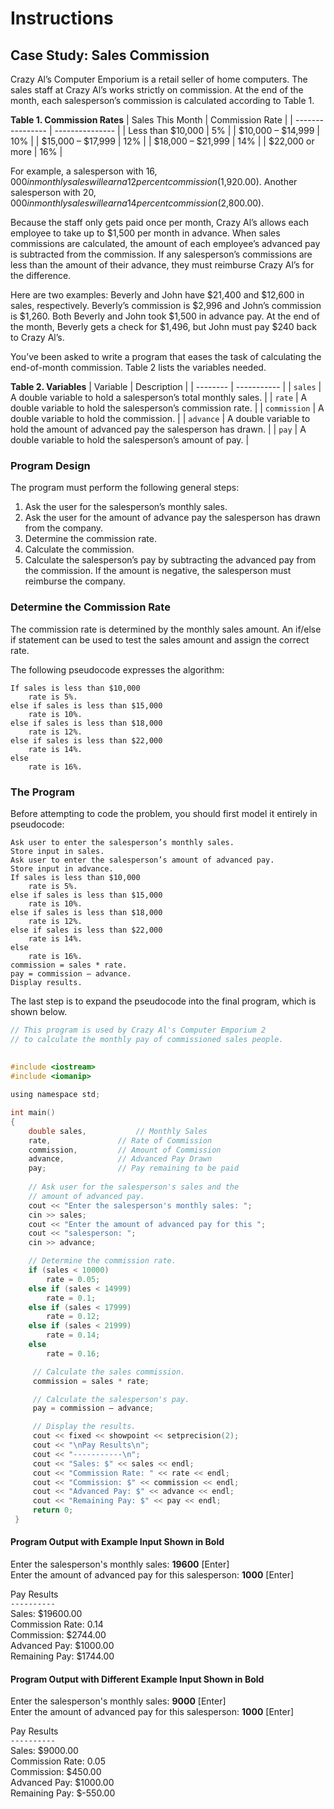 # Instructions  

## Case Study: Sales Commission

Crazy Al’s Computer Emporium is a retail seller of home computers. The sales staff at Crazy Al’s works strictly on commission. At the end of the month, each salesperson’s commission is calculated according to Table 1. 

__Table 1. Commission Rates__
| Sales This Month | Commission Rate |
| ---------------- | --------------- |
| Less than $10,000 | 5% |
| $10,000 – $14,999 | 10% |
| $15,000 – $17,999 | 12% |
| $18,000 – $21,999 | 14% |
| $22,000 or more | 16% | 

For example, a salesperson with $16,000 in monthly sales will earn a 12 percent commission ($1,920.00). Another salesperson with $20,000 in monthly sales will earn a 14 percent commission ($2,800.00). 

Because the staff only gets paid once per month, Crazy Al’s allows each employee to take up to $1,500 per month in advance. When sales commissions are calculated, the amount of each employee’s advanced pay is subtracted from the commission. If any salesperson’s commissions are less than the amount of their advance, they must reimburse Crazy Al’s for the difference. 

Here are two examples: Beverly and John have $21,400 and $12,600 in sales, respectively. Beverly’s commission is $2,996 and John’s commission is $1,260. Both Beverly and John took $1,500 in advance pay. At the end of the month, Beverly gets a check for $1,496, but John must pay $240 back to Crazy Al’s. 

You’ve been asked to write a program that eases the task of calculating the end-of-month commission. Table 2 lists the variables needed.

__Table 2. Variables__
| Variable | Description |
| -------- | ----------- |
| `sales` | A double variable to hold a salesperson’s total monthly sales. |
| `rate` | A double variable to hold the salesperson’s commission rate. |
| `commission` | A double variable to hold the commission. |
| `advance` | A double variable to hold the amount of advanced pay the salesperson has drawn. |
| `pay` | A double variable to hold the salesperson’s amount of pay. |

### Program Design 

The program must perform the following general steps: 

1. Ask the user for the salesperson’s monthly sales. 
2. Ask the user for the amount of advance pay the salesperson has drawn from the company. 
3. Determine the commission rate. 
4. Calculate the commission. 
5. Calculate the salesperson’s pay by subtracting the advanced pay from the commission. If the amount is negative, the salesperson must reimburse the company.

### Determine the Commission Rate

The commission rate is determined by the monthly sales amount. An if/else if statement can be used to test the sales amount and assign the correct rate. 

The following pseudocode expresses the algorithm: 

	If sales is less than $10,000
		rate is 5%.
	else if sales is less than $15,000
		rate is 10%.
	else if sales is less than $18,000
		rate is 12%.
	else if sales is less than $22,000
		rate is 14%.
	else
		rate is 16%.

### The Program

Before attempting to code the problem, you should first model it entirely in pseudocode: 

	Ask user to enter the salesperson’s monthly sales. 
	Store input in sales. 
	Ask user to enter the salesperson’s amount of advanced pay. 
	Store input in advance. 
	If sales is less than $10,000 
		rate is 5%. 
	else if sales is less than $15,000 
		rate is 10%.
	else if sales is less than $18,000  
		rate is 12%. 
	else if sales is less than $22,000  
		rate is 14%. 
	else  
		rate is 16%. 
	commission = sales * rate. 
	pay = commission – advance. 
	Display results. 

The last step is to expand the pseudocode into the final program, which is shown below.

```C
// This program is used by Crazy Al's Computer Emporium 2  
// to calculate the monthly pay of commissioned sales people. 
 
 
#include <iostream> 
#include <iomanip> 

using namespace std;

int main()
{ 
 	double sales,       	// Monthly Sales
 	rate,        		// Rate of Commission
 	commission,  		// Amount of Commission
 	advance,     		// Advanced Pay Drawn
 	pay;         		// Pay remaining to be paid
 
	// Ask user for the salesperson's sales and the
	// amount of advanced pay.
	cout << "Enter the salesperson's monthly sales: ";
	cin >> sales;
	cout << "Enter the amount of advanced pay for this ";
	cout << "salesperson: ";
	cin >> advance;

	// Determine the commission rate.
	if (sales < 10000)
		rate = 0.05;
	else if (sales < 14999)
		rate = 0.1; 
	else if (sales < 17999)
		rate = 0.12;
	else if (sales < 21999)
		rate = 0.14;
	else
		rate = 0.16;

	 // Calculate the sales commission.
	 commission = sales * rate;

	 // Calculate the salesperson's pay.
	 pay = commission – advance;

	 // Display the results.
	 cout << fixed << showpoint << setprecision(2);
	 cout << "\nPay Results\n";
	 cout << "-----------\n";
	 cout << "Sales: $" << sales << endl;
	 cout << "Commission Rate: " << rate << endl;
	 cout << "Commission: $" << commission << endl;
	 cout << "Advanced Pay: $" << advance << endl;
	 cout << "Remaining Pay: $" << pay << endl;
	 return 0;
 }
 ```
 
 #### Program Output with Example Input Shown in Bold 
 
 Enter the salesperson's monthly sales: __19600__ [Enter]    
 Enter the amount of advanced pay for this salesperson: __1000__ [Enter]    
 
 Pay Results    
 `----------`   
 Sales: $19600.00     
 Commission Rate: 0.14     
 Commission: $2744.00     
 Advanced Pay: $1000.00     
 Remaining Pay: $1744.00     
 
 #### Program Output with Different Example Input Shown in Bold 
 
 Enter the salesperson's monthly sales: __9000__ [Enter]    
 Enter the amount of advanced pay for this salesperson: __1000__ [Enter]    
     
 Pay Results    
`----------`    
 Sales: $9000.00     
 Commission Rate: 0.05     
 Commission: $450.00     
 Advanced Pay: $1000.00     
 Remaining Pay: $-550.00    
